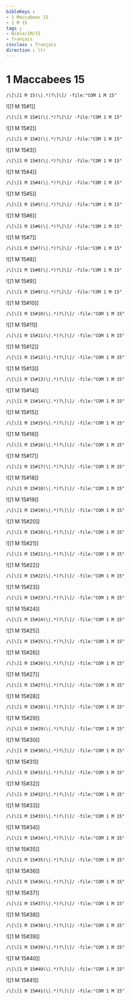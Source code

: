 ```yaml
---
bibleKeys : 
- 1 Maccabees 15
- 1 M 15
tags : 
- Bible/1M/15
- français
cssclass : français
direction : ltr
---
```


# 1 Maccabees 15

```query
/\[\[1 M 15(\|.*)?\]\]/ -file:"COM 1 M 15"
```



![[1 M 15#1]]

```query
/\[\[1 M 15#1(\|.*)?\]\]/ -file:"COM 1 M 15"
```

![[1 M 15#2]]

```query
/\[\[1 M 15#2(\|.*)?\]\]/ -file:"COM 1 M 15"
```

![[1 M 15#3]]

```query
/\[\[1 M 15#3(\|.*)?\]\]/ -file:"COM 1 M 15"
```

![[1 M 15#4]]

```query
/\[\[1 M 15#4(\|.*)?\]\]/ -file:"COM 1 M 15"
```

![[1 M 15#5]]

```query
/\[\[1 M 15#5(\|.*)?\]\]/ -file:"COM 1 M 15"
```

![[1 M 15#6]]

```query
/\[\[1 M 15#6(\|.*)?\]\]/ -file:"COM 1 M 15"
```

![[1 M 15#7]]

```query
/\[\[1 M 15#7(\|.*)?\]\]/ -file:"COM 1 M 15"
```

![[1 M 15#8]]

```query
/\[\[1 M 15#8(\|.*)?\]\]/ -file:"COM 1 M 15"
```

![[1 M 15#9]]

```query
/\[\[1 M 15#9(\|.*)?\]\]/ -file:"COM 1 M 15"
```

![[1 M 15#10]]

```query
/\[\[1 M 15#10(\|.*)?\]\]/ -file:"COM 1 M 15"
```

![[1 M 15#11]]

```query
/\[\[1 M 15#11(\|.*)?\]\]/ -file:"COM 1 M 15"
```

![[1 M 15#12]]

```query
/\[\[1 M 15#12(\|.*)?\]\]/ -file:"COM 1 M 15"
```

![[1 M 15#13]]

```query
/\[\[1 M 15#13(\|.*)?\]\]/ -file:"COM 1 M 15"
```

![[1 M 15#14]]

```query
/\[\[1 M 15#14(\|.*)?\]\]/ -file:"COM 1 M 15"
```

![[1 M 15#15]]

```query
/\[\[1 M 15#15(\|.*)?\]\]/ -file:"COM 1 M 15"
```

![[1 M 15#16]]

```query
/\[\[1 M 15#16(\|.*)?\]\]/ -file:"COM 1 M 15"
```

![[1 M 15#17]]

```query
/\[\[1 M 15#17(\|.*)?\]\]/ -file:"COM 1 M 15"
```

![[1 M 15#18]]

```query
/\[\[1 M 15#18(\|.*)?\]\]/ -file:"COM 1 M 15"
```

![[1 M 15#19]]

```query
/\[\[1 M 15#19(\|.*)?\]\]/ -file:"COM 1 M 15"
```

![[1 M 15#20]]

```query
/\[\[1 M 15#20(\|.*)?\]\]/ -file:"COM 1 M 15"
```

![[1 M 15#21]]

```query
/\[\[1 M 15#21(\|.*)?\]\]/ -file:"COM 1 M 15"
```

![[1 M 15#22]]

```query
/\[\[1 M 15#22(\|.*)?\]\]/ -file:"COM 1 M 15"
```

![[1 M 15#23]]

```query
/\[\[1 M 15#23(\|.*)?\]\]/ -file:"COM 1 M 15"
```

![[1 M 15#24]]

```query
/\[\[1 M 15#24(\|.*)?\]\]/ -file:"COM 1 M 15"
```

![[1 M 15#25]]

```query
/\[\[1 M 15#25(\|.*)?\]\]/ -file:"COM 1 M 15"
```

![[1 M 15#26]]

```query
/\[\[1 M 15#26(\|.*)?\]\]/ -file:"COM 1 M 15"
```

![[1 M 15#27]]

```query
/\[\[1 M 15#27(\|.*)?\]\]/ -file:"COM 1 M 15"
```

![[1 M 15#28]]

```query
/\[\[1 M 15#28(\|.*)?\]\]/ -file:"COM 1 M 15"
```

![[1 M 15#29]]

```query
/\[\[1 M 15#29(\|.*)?\]\]/ -file:"COM 1 M 15"
```

![[1 M 15#30]]

```query
/\[\[1 M 15#30(\|.*)?\]\]/ -file:"COM 1 M 15"
```

![[1 M 15#31]]

```query
/\[\[1 M 15#31(\|.*)?\]\]/ -file:"COM 1 M 15"
```

![[1 M 15#32]]

```query
/\[\[1 M 15#32(\|.*)?\]\]/ -file:"COM 1 M 15"
```

![[1 M 15#33]]

```query
/\[\[1 M 15#33(\|.*)?\]\]/ -file:"COM 1 M 15"
```

![[1 M 15#34]]

```query
/\[\[1 M 15#34(\|.*)?\]\]/ -file:"COM 1 M 15"
```

![[1 M 15#35]]

```query
/\[\[1 M 15#35(\|.*)?\]\]/ -file:"COM 1 M 15"
```

![[1 M 15#36]]

```query
/\[\[1 M 15#36(\|.*)?\]\]/ -file:"COM 1 M 15"
```

![[1 M 15#37]]

```query
/\[\[1 M 15#37(\|.*)?\]\]/ -file:"COM 1 M 15"
```

![[1 M 15#38]]

```query
/\[\[1 M 15#38(\|.*)?\]\]/ -file:"COM 1 M 15"
```

![[1 M 15#39]]

```query
/\[\[1 M 15#39(\|.*)?\]\]/ -file:"COM 1 M 15"
```

![[1 M 15#40]]

```query
/\[\[1 M 15#40(\|.*)?\]\]/ -file:"COM 1 M 15"
```

![[1 M 15#41]]

```query
/\[\[1 M 15#41(\|.*)?\]\]/ -file:"COM 1 M 15"
```

